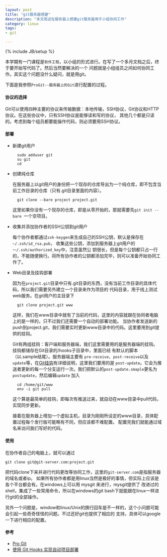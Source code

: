 ```yaml
---
layout: post
title: "git服务器搭建"
description: "本文简述在服务器上搭建git服务器用于小组协同工作"
category: linux
tags:
- git

---
```

{% include JB/setup %}

本学期有一门课程是`软件工程`，以小组的形式进行。在写了一个多月文档之后，终于要开始写代码了。然后当然要解决的一个
问题就是小组组员之间如何协同工作。其实这个问题没什么疑问，就是用git。

下面是我参照`ProGit--服务器上的Git`进行配置的过程。

#### 协议的选择
Git可以使用四种主要的协议来传输数据：本地传输，SSH协议，Git协议和HTTP协议。在这些协议中，只有SSH协议是能够读和写的协议，
其他几个都是只读的。考虑到每个组员都要能操作代码，则必须要用SSH协议。

#### 部署
- 新建git用户
	
		sudo adduser git
		su git
		cd 

- 创建纯仓库

	在服务器上以git用户的身份把一个现存的仓库导出为一个纯仓库，即不包含当前工作目录的仓库（只有.git目录里面的内容）。

		git clone --bare project project.git

	这里如果你没有一个现存的仓库，即是从零开始的，那就需要先`git init --bare `一个空项目。

- 收集并添加协作者的SSH公钥到git用户

	每个协作者都通过`ssh-keygen`来生成自己的SSH公钥，默认是保存在`~/.ssh/id_rsa.pub`，
	收集这些公钥，添加到服务器上git用户的`～/.ssh/authorized_key`中，注意虽然公
	钥很长，但是每个公钥都只占一行的，不能随便换行。将所有协作者的公钥都添加完毕，则可以准备开始协同工作了。

- Web目录及挂钩部署
	
	因为在`project.git`目录中只有.git目录的东西，没有当前工作目录的具体代码，所以我们需要另外建立一个目录来作为项目的
	代码目录，用于线上测试web服务。在git用户的主目录下

		git clone project.git www

	这样，我们在www目录中就有了当前的代码，这里的内容就跟在协同者电脑上的是一样的，只不过我们还需要一个自动的部署功能。
	当协作者发送新的push到project.git，我们需要实时更新www目录中的代码。这里要用到git提供的挂钩。
	
	Git有两组挂钩：客户端和服务器端，我们这里需要用的是服务器端的挂钩。挂钩都储存在Git目录的/hooks子目录中，里面已经
	有默认的脚本（以.sample结尾）。服务器端主要有 `pre-receive`、`post-receive`以及`update`等，在[Git挂钩](http://git-scm.com/book/zh/%E8%87%AA%E5%AE%9A%E4%B9%89-Git-Git%E6%8C%82%E9%92%A9)有详细说明，这里我们要用的是
	`post-update`。它会为推送者更新的每一个分支运行一次。我们把默认的`post-update.smaple`更名为`postupdate`，然后编辑`update`
	加入

		cd /home/git/www
		env -i git pull

	这个算是最简单的挂钩，即每次有推送过来，就自动在www目录中pull代码，实现同步更新。

	接着在服务器上增加一个虚拟主机，目录为刚刚所设定的www目录，具体配置过程每个发行版可能略有不同，但应该都不难配置。
	配置完我们就能通过域名来访问我们写好的代码。

#### 使用
在协作者自己的电脑上，就可以通过
	
	git clone git@git-server.com:project.git 

把代码clone下来并进行代码更改等协同工作，这里的`git-server.com`是指服务器的域名或者ip。
如果所有协作者都是用linux当然是极好的事情，但实际上应该是各个平台都会有。在windows上可以用 mysgit 来进行，mysgit提供了
改进过的shell，集成了一些常用命令，所以在windows的git bash下就能跟在linux一样进行git的全部操作。

另外一个问题是，window和linux/Unix的换行回车是不一样的，这个小问题可能会引起一些奇奇怪怪的问题。不过还好git也提供了相应的
支持，具体可以google一下进行相应的配置。

#### 参考
- [Pro Git](http://git-scm.com/book/zh)
- [使用 Git Hooks 实现自动项目部署](http://icyleaf.com/2012/03/apps-auto-deploy-with-git) 
